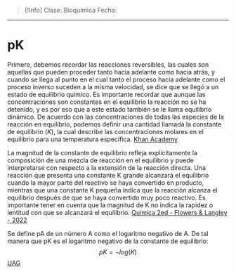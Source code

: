 >[!Info]
>Clase: Bioquímica
>Fecha: 

---
# pK
Primero, debemos recordar las reacciones reversibles, las cuales son aquellas que pueden proceder tanto hacia adelante como hacia atrás, y cuando se llega al punto en el cual tanto el proceso hacia adelante como el proceso inverso suceden a la misma velocidad, se dice que se llegó a un estado de equilibrio químico. Es importante recordar que aunque las concentraciones son constantes en el equilibrio la reacción no se ha detenido, y es por eso que a este estado también se le llama equilibrio dinámico.
De acuerdo con las concentraciones de todas las especies de la reacción en equilibrio, podemos definir una cantidad llamada la constante de equilibrio ($K$), la cual describe las concentraciones molares en el equilibrio para una temperatura específica.
[Khan Academy](https://es.khanacademy.org/science/ap-chemistry/chemical-equilibrium-ap/equilibrium-constant-ap/a/the-equilibrium-constant-k)

La magnitud de la constante de equilibrio refleja explícitamente la composición de una mezcla de reacción en el equilibrio y puede interpretarse con respecto a la extensión de la reacción directa. Una reacción que presenta una constante K grande alcanzará el equilibrio cuando la mayor parte del reactivo se haya convertido en producto, mientras que una constante K pequeña indica que la reacción alcanza el equilibrio después de que se haya convertido muy poco reactivo. Es importante tener en cuenta que la magnitud de K no indica la rapidez o lentitud con que se alcanzará el equilibrio.
[Química 2ed - Flowers & Langley - 2022](https://openstax.org/books/qu%C3%ADmica-2ed/pages/13-2-constantes-de-equilibrio)

Se define pA de un número A como el logaritmo negativo de A. De tal manera que pK es el logaritmo negativo de la constante de equilibrio:
$$
pK = -log(K)
$$
[UAG](https://libroelectronico.uaa.mx/capitulo-3-ph-y-soluciones/concepto-de-pk.html)
